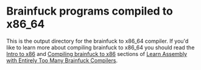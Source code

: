 # Brainfuck programs compiled to x86_64

This is the output directory for the brainfuck to x86_64 compiler. If you'd like to learn more about compiling brainfuck to x86_64 you should read the [Intro to x86]() and [Compiling brainfuck to x86]() sections of [Learn Assembly with Entirely Too Many Brainfuck Compilers]().

